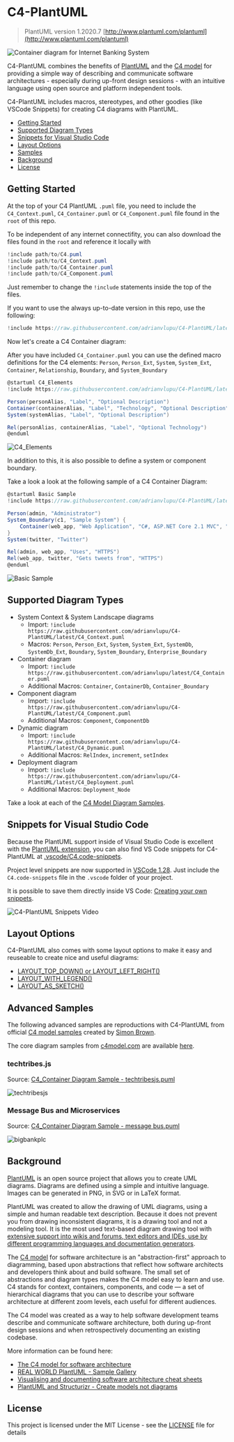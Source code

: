 # C4-PlantUML

> PlantUML version 1.2020.7 [http://www.plantuml.com/plantuml](http://www.plantuml.com/plantuml)

![Container diagram for Internet Banking System](https://www.plantuml.com/plantuml/png/0/tLh_Szew4l-TcVmFUhGpQLDIahQlxULIvX5mcho3X0DoRQzzmmXRWAP6zaboqjnx_Tzlrz-mZVbYe9btZyuqjhpQtS_kIbgjz8lIL6flQfVsIUFLOSUcGj-qMtlmEj7QLIVLwfZhYJTyRZhJAhKaf-BMzbolcg96-ePZErBXqwELF-pnqzXsXjGcZusMqJQk-eFpQ_YlSTswxf9tfFpetF-L4uGjuxrnrLoRhd_PRna9mYF_LmwqxUbxculn1khsZSR5LQ14x_BV1h0-Ve44wYiNBfLqIYmsefwj--oRhjjyBAPCQ6B2Vqoc2UyaTJzmIq_8YwEZv8Sf_TPcIj4nw_7_CdByyr6wOukDcR3E76anwTkTQ4c5WeyW9OUGcb_7ql64jGRnkIDqG3PlyBGMafcQYh7DoEzx9GA_7Y1aZhvt6J89L7yHV58JQZbtO74oehPYUwNl6PjHJOTKxO9LNKhdBk8J87dqsly5JJE0SysndEyBa9wU3j6CLDxNQh6gMNqMw7yq9_wL_mkQayxC-O3noi1AQiAiKBrzqgBtZgSBnB0h7PDPdcJauh9f37fzesjSzpzrZ2TFzqeJRZ6YOhs17A8Xxf7ftwf_khxf3-gzGUyVHhznWGnczXfc0kwHOHXdpKQIP4A5TIUvran0F7eiPm2XfQxeb95omvboa_GWQacx1oCu64nav3ZuvtJau013IUyaiseVg1JWZfFJAdweaOPaL3CBo2Mnk38zfRWZAaGmPYcY7J9av9RQt4AgjM3thpk3vlM7AqIj7TVduMZjWEeSOmNOhyMdPPpt1ztBznVz9q_9Nibc8usy91zFz59M-n0MVXnoLcJAzSH_FCStXITyrX6R-oUFmG1KLSXZcmwP3RX-aanxKf3zsJ0lltkt_omWUBPV9gd1G1M1RpwJGDz8H16ny1T3RmtfNyIfWa5r0YsP2VdPVkqpj2AVP_k_dLQHhBQ-icZDBhCflga9TpUnxipFm6aGOZm6SFx3YmJQsCVlocL07L8csgC-v8GS70JT3Wxc0c8JqPgP4x6n2bz4jHfu86l_skU0TMJwQZLlAEGh_EJnI3fJLCv9H6A0PEvBXPGF3sirL7ezS-Jo29HT9YMor29fYysFwsvHIAUdXuVhGreaeX2k1I8N2xrYC44D7LdONKMyjKnACRTjuBMD8O8j2tflPpZpHIyMtYpiFbpoYlcmkRNpDf3ft8c7W9OlPbVe5Wk-AGpkfbCCsitMk0fBT7yyAFU7eLeij5KO5gQ4nO2rjiQrWKp8L1y2MhwONQ5RBBXR69oVnHT3rzqQsYP2SM_n8EWM2DePmjaEc5mmssLIRPUh0w_KUeN9CBwGmy-mDRQO-ArvYErhMG2PtInbTbECMNSfisunPgsbp5fvpB1cPZekEo5rehY_8LFEIDzHOAdkbMRJvsZ-ZkHJs6CHPZCiUwaJqf_CKH8kY49cVfUUvxgEr5X0cVNgCCS54LHOsSugt1ZRzx3b5mAU01viclKgEPT20o0Wffx5cJ01Yd7BvFtGiUuhk7-V43_ik4bjNx1mnE6inVKrgW1FXOKI983Gyv-TKLgwnMwPxRX-tKypYfRPgaBQCRgzwwl1sVjaDVFjgnTlpf9bJ-DZt-XUrLk3FFBNR_5VahptgTStsccgu-FNRy-QkKppoF_c_pQjgEQMrt0OEo8ehgLhQ65DShvQl5TQyJbR_ipQ4oYInRUZDo_FNfylgm6oRw2PeFRWGRHTvDUCsc_h-6-Psi6W-C7QPk8ae-JBnflpnj5QjdqGRHU5ztgsZOhMVsRJpdJyyrjsgufsM5BzSDc_60G75xb5RTi_v0XAh7kbFqxzil59pfbHxU0WE10vE3Yj-bGryWVso4uVDH9C0-7N3DvQk1O57nUDvHg9l9DcjiYA2VfmgGDwq3L0bvig6U7QkbsIrF6rcwyMfygqGIlMNEC9aYgIhBUko55ofM2jaYbJvalx8hw8a61DmSj43unlUcsGyyl19cXpH1P2N4IBV3rwVYIj3JkUHegXpPLI2EaQWfU9tiotMw7TcM-tXDuSpWEFJrvtvzmvCGcmy-9swztcCD-_-J1turwGoPOvU2NcOlxTsU6VWQUehkIA3LQV0ouyiYlFs4IxzALdV-6Gs4PYm69UsiQRr0PaDvGBc3d97TSJs3Vg1zosch7qHHlLVcORkiakzE_GoRI19MWS4r5fJZXiSZMOD-o0Hl3vmbDm35fL0LP8fEXejErkjW5fO_tookYcDvElNhvjDd_UwMOojclYiiQw-MxwgiP2ahcyTnvTplsEbRdw_uVcV-LyFVmwRvJQRBYIlqXI7yz-ETSnmb9jRewo_XK0NEIICLribLsbtwfSQdqzC-loUYglK3el6uhCcfSPFBXL5ogu8eNvuMRTMQ8JGzqgwuYvv2GUE1TcxuRDsXBNv4fvyrwffBcs4ow1P86ESKd0EskO3qZ1D4pPuYkkta7wKog5ssJJKzgPCbaXZVYfN2THSvGO3A5tnKzlmka8vXbi8zGq0RDMPT0ZcvoPny0hgq3vAVazl5qP3SmxDXnGrmNY3sn8wgvhGxQ2jYb3qw_qbbP83r94KBxzhmQsDPdDRp7Ly7CM3RIcFx5YjeBP1pR7SeSHy4uTb4nBLYx5ZD3FzWuxTCnGUYIrPqhkwWgfYx5dKudD7UdSmY83EOvjvqk9t0h-r_UOevcURqX5RZd5BbmIm4k6qhbJ60qPZQREaDiiD4VRVubqQZoga8yKaaykqheGcqyvngpoXWfq2NssZcvgJhb00SpdkCcowi5eZmOpkY5yH6rw_soHrBjs9EZc0KR8giPSQKbnD741KJdrlLiX4o36J1MYofJC0lTnQiEeWQ1YIX7R6SCBq-RpEJFX9L4OH60dZl7QkSmFcwO3P7BMBsMt5VP1am1Z4Fqz3ctS7R8fvT5c2pSmXsru3uSLyiSpAox2jRZDJUbWmaoCR-O45fSefGUs2PwX1ZEkm5EC9DvVJO_RX6an14DFcz0GeqXOcD0Xdd36Rgx4mxKItEEcFjwPaV5KDJ4bp0RcZM8APL_q-vqU4ARfWc6qd2OLs3vf86vsXIcM5h2B1dd8oMzCkpqIIDMzC2laLyYVgadXIP65UcRkLir2FisbowYbY7_-YRCEtaXcU2SOEOUCcsUD2AT_ssvcZqmOzO2j8kmGMtqUCqKo4PVM8TtFmuthJ7oltU-4Z68mgUvpSHSP1ljNG-jyRBTYu_m2NRsf_Jy0 "Container diagram for Internet Banking System")

C4-PlantUML combines the benefits of [PlantUML](http://en.plantuml.com/) and the [C4 model](https://c4model.com/) for providing a simple way of describing and communicate software architectures - especially during up-front design sessions - with an intuitive language using open source and platform independent tools.

C4-PlantUML includes macros, stereotypes, and other goodies (like VSCode Snippets) for creating C4 diagrams with PlantUML.

* [Getting Started](#getting-started)
* [Supported Diagram Types](#supported-diagram-types)
* [Snippets for Visual Studio Code](#snippets-for-visual-studio-code)
* [Layout Options](#layout-options)
* [Samples](#advanced-samples)
* [Background](#background)
* [License](#license)

## Getting Started

At the top of your C4 PlantUML `.puml` file, you need to include the `C4_Context.puml`, `C4_Container.puml` or `C4_Component.puml` file found in the `root` of this repo.

To be independent of any internet connectifity, you can also download the files found in the `root` and reference it locally with

```c#
!include path/to/C4.puml
!include path/to/C4_Context.puml
!include path/to/C4_Container.puml
!include path/to/C4_Component.puml
```

Just remember to change the `!include` statements inside the top of the files.

If you want to use the always up-to-date version in this repo, use the following:

```c#
!include https://raw.githubusercontent.com/adrianvlupu/C4-PlantUML/latest/C4_Container.puml
```

Now let's create a C4 Container diagram:

After you have included `C4_Container.puml` you can use the defined macro definitions for the C4 elements: `Person`, `Person_Ext`, `System`, `System_Ext`, `Container`, `Relationship`, `Boundary`, and `System_Boundary`

```csharp
@startuml C4_Elements
!include https://raw.githubusercontent.com/adrianvlupu/C4-PlantUML/latest/C4_Container.puml

Person(personAlias, "Label", "Optional Description")
Container(containerAlias, "Label", "Technology", "Optional Description")
System(systemAlias, "Label", "Optional Description")

Rel(personAlias, containerAlias, "Label", "Optional Technology")
@enduml
```

![C4_Elements](http://www.plantuml.com/plantuml/png/xLXhKziu5FtkNw663oqpOGcq1PODcUPX2hCXOV8Ojaix6H4hYQUEv96KGdQx_tqbsH5EX5Phf_2fOWQCTU-vvrx9HuyFZ4FA5_F8UmsQ92AKYOSTP_EyLm6QX1W1l-rV-Pt1wBmhVZMxxMuFx9ohvWcaFbz68Pxcn1pupOjEWjY__DC71uUUnxw6E8OKpe4mWek83z03hqVX5CyHvc0iVY6QDRkdCBu90pu3XvLAvlqSFbmXnk0KzSE_43XuNybwKJJc44yZ1FxsW6XzWOe8NyRed62UU1og7ZQ30RaNoO49Z1Zo_id2r2abzoc4AYlOEL9DlP5Gvjji00bcSgfMxyW21v0kQxKLlmqM5iuL8y86ZtUggRSDGWD4RU_bY28GG3P3WQJv6hJXaYnulY6EY63Shd_g3WUZUd_K_zqVD2yoAT_1yTSfbSccF7pVRxIQ6OiPnC4z3Jb7672wGEO4aTbru1o1KfFCmp7eGyp0LR_a9NC5J0YHVweJ8kUF37D6KL2xWHIBUfvMzsL73JGfWXm5mfo286JZ1MCXmMM04GeOu0JS8V0DHc4WhRnN20UFAUfyLxaEkjUZLlUc8_nYvKiu9u9nACTOm6xQj_tpmQXt-V5Y028quTA5XjCPptY8mZUIMH6Yl1zlwhXyWqOY0yZA08qYU8UYtSo7K3exIz-MmDeCX0oaVcv0-I1dvDF0u3Rf_MAF83BheGZAbDaiZ7CcAbn7Aqu7vHNeuHezNTApKcaNh8op7TeFd4hokYovmd0qdk6judt6-_jL9hxZqmsXhDscy5-g-xA_jhzVMgk1u3QXP5uMPYGprYbjiwiCIdjxjTAk4qCdPeAPDXfrhMuDySc_IHsKjqdGx9CCgtjxag4RokJfCDBWQ-WT9Bx0EqAB55DaxSOgMjIdQwfZ52okm7H3RblaJUAj8iMLmcfKkBLzQUtOv1xRYLf2Eo5CXkuqDietB5A-uRMHu73xujcGOnj5EtqdWCbjcAjixI9baqkqaLvx-yBPiT64subQGbiW70pRkShNAr8-kRanS-pzWFhPmOLuMIjepyEDOP9qP_AuWmONA8fHxWEOSDRge639RggrOEzs5WO1mbzQUwfZpMVey1a-uTDp-FIUy6axVDgfZpekZacCJa4Ti53j41cPy7j8nSEISJJ_HPXSqt0EwHAW2Cc37pi5WvbX248CcCII7lr571FA1MB6wHgHM0I0EDZqPUdUEbg2CS5OFA40S0Au8ymbvWW7mXOkWX3XiSZ3_uReyeu4oxBSwC-06l5m32CL5nEyz_WcLeJA0fA5GK9Cp0drJ2RhmGFq3KKabfa8I2ZAKlJmVktt-jtEgF5nTNAldBmxF6xeVl-FWT_hrDiZm_3eHFvem_wd_i2_olGV71oTD5eca67ugsfvxmeinsFv-H1Sgvc7TttIDUyhbAdJeB5n8jseY7bohXo_RHoTMq_ow46Gmp0QlI1dFGfEyYTr-MCbdqp_b-2iPvQLwjlcyNcpugxp2t8sPxkxpjlVeznS3Yv6RV-ZtsbvCwaRJAVeHMYAS93S7NZVpy1Q4_yFX17uxdslRioCMce1abcgJ7HsDjjLoRDE6vMeISDKHTT1jQ4DL3k9X5HQvgNBQ-2dGfzN3nNX7BSXIORhDnKECFaG83QcJwD-nf_noi8IOPFlo7_WEJWRocEGDv2B9k0Cf-FrrQZco88f1vEy2LQKk1d1u5kqycxosrRU6QxujQ6ccFFs4DmcVlPBlk9xm2R170fgb87xaCz23FZBxGh7EhXb7pZOsEKLsUJz9fp6aO0KXBKHfEDPo0KPLbuv21OALpubjwNxB4aLC0uda-ARnQPOzEgN7R-NsRszUtlIQht_GRitNSSNMQHrEkwzHVxb-UVoB9oC2gUuUfoVPn7NMc3gfpvrcmALzruTPEThLiJoy305lJ2X3V4to1MNVJEX_CglNNEAlyx29llpc63vd9LzxUGM_CowySQzSA1T44SB1k9YouGcQrac-gQionWPPTz6lA-kknqXYndnFddVQ9nNVf1uw-os4--TYceMnTOvM1NxM9odMYVFfjW_5LjO6UEWhT8fy5owdi8_jwxhF0nTDtYyiAxRoScM7ZYJIL9Fc9NQwl0X7hen3uaSxvQ42jL_ucBySPNIWsouglqhYSXq-Hz0wQ4hcKt_DxhNGz4wOOE52V58Ho1yG3XOpAD_0G00 "C4_Elements")

In addition to this, it is also possible to define a system or component boundary.

Take a look a look at the following sample of a C4 Container Diagram:

```csharp
@startuml Basic Sample
!include https://raw.githubusercontent.com/adrianvlupu/C4-PlantUML/latest/C4_Container.puml

Person(admin, "Administrator")
System_Boundary(c1, "Sample System") {
    Container(web_app, "Web Application", "C#, ASP.NET Core 2.1 MVC", "Allows users to compare multiple Twitter timelines")
}
System(twitter, "Twitter")

Rel(admin, web_app, "Uses", "HTTPS")
Rel(web_app, twitter, "Gets tweets from", "HTTPS")
@enduml
```

![Basic Sample](http://www.plantuml.com/plantuml/png/xLXhRziw4ltkNy7hV6W3E8sJFfhDEaRzK1vOnmaiPRDtsy9Wf74iN9aKIBgkTzl_laD9PcGpMa7sRJvT1aWKSURCcI5r-FWa5HLgFejghqYFHrn8VDWhRRNQRm5CGWR46JZNpj0Rdz_WhzxDu6P4ziwJLaCaLosZa3rMnFIStkKmHNIl_ksGe-DQJVuHifWAEYDeHEUHyk2xwaJX8vi1KyJ7No3oPWj1u_imK5Dot6pcti_ezskGaZw26_u7oD7xPjvBWAyeUuo0_BT6iBc82bmjOpZdJAKUnqcFdDA0Bp0vCg6HXDhFF4n72Bx889AoahqFIKlUQ2ZxRJx0psSvjLeFVCu2AfRjzehV1ei2paqhmWQFTqbBtdQv240KlTSZ2YIWSWg1flcA3EYIprMr8OuuCXvqVh-vyyOTT-p-m_5wbxcK7wZ_nwFGoMOy7CVfzdivYobbmKA4IW4ZIip1dY0wko6T0Qdt-2pqYKkP9DTklPRE5JBXNFzfJT2E-3hCcO2WVKy5mtgUjWvrHvlq15050PeB4eJIdqiPSjOW322GH77o0EGRZS90MzL-0nOyfMZoNUNgtToE-pVtG_IB4r-k59yXhXvZXDsq7pZdtdXqTN7faGWcIhk8y76gSXvO-6uwAqAe-l5cZilNCCOCg6mG64Vq0QBzt8TGFplBtjR9sWoaacH-vO3wGS_8vu79vxJtQt44p6m44TKfosaOLqmKNSShJaUD5UZn6ZrJqhDwVP-iZFCTne-SQlAcB9N2AF2dRATuNzZXOKlYTtow8PJjpndyrzQXxcyV7jRNQe3S9eBF6cZ6SsETqRQx6gH-SD2kxvTYcCHiCDl6eAxLhOkV_EkLW_Qs2Tfzcc7hu40pB8UoUPOO6V0rz27W5_Z0nJR5nAoBi7OlwlCrDJ6sB2vYba7kNkHDulrjYgk5rQfmV_VI5cFp1IiWMXow7C9cM9h6HldkjYdVtQsLuDtknIj2Zeie5jCl1R2vtLKgss2Rikabsafli7lXYh5XeWg85eSkW2XXEAXKlj4svTER6pl7qUxr-p_WA5w55IpEenp39bcUoTCEcbn254Fb0nWw6tL8OFb-fhNauFCq309WN_i7ISUQprs9pzqpFgCIdz4pFeCIdq7canmNVHx3AUaG6IOxHCadQa45FYobWjaRDBaLuOoA9O48zC5FdX9lQXcIa16fiRI7EuzZBXGYvfnkWSSOWB9WqrTcU-jeINpE63v1G1GdgYJC5LF00hIbyo04vcCUpZSGomSUB1jwepyboOY7FesIk8opWwStSKAeWP0o359YVAwIPpvP3nx0DuXuh3D1I8fbsVRmVkkCt9lXk7knEhatJzuTV-oQVkTVdZCQTWPZo_33YVunXkxlhkTSv_gFZZwSTFisa6NujwHLlIieE1xhpuUpTji-l9kJhdrVaPYM6dGtJgGR5R5FpisFRxiVpWjFyl0ToJ4QZL-Ginc5Kl8d7VrJI3wT_Y_2sKoO8gflUn_FUytoEhyWPtksbzTvztkK-ollSZnmBfnXlpRLkY5DYhK87e45wTr1xSSPMMluluT6v4VjHsjZPhGp2vBEqiJ4P5TakofvtccZ4crjcAdeEgWnB08rJfXGafPzwVAAE9dGLzN3X725sv0qmxMRYZ8m_H20zCNpg5_O5xQoA8YmoNViV5SLEEUKnuQsaNTBe2ISYUScereX2_Cvs-GDs6x4hGWstsqhNqv-vygNXDlXsj1Gh7XxI3wdViMNVDll0NkSAOhKX2IBK4r3HjJBxGfz4xnW7-XjxFAssUJz7Pty226Hi36Ymf-62id8nie1MQIu-9JUbXxAD5KY5PrCjjyizd3HwrmDdL5kz_RkxKc___vFshsPEhx88ctIATzR_BKyLr-UqScgS8PhnldNBE962spzDATkMw2gtgkJ_7pDYrWL7aRGToUq8VuskTrbtoHKNVcDQqNnDraKoVuivam_vsNVE9KBVcxTU5s-SC0-YQEv9F5souGXMx1CkBQiwnWvPTz5lAzlRuOeYpdnFddVxPut_oJnDjdj9jvxpQGLABR9eL2nF-9vgd_oonJxByL6ApCEbbKs1NwLhcVmlrhNJHv5kfvrlxok5vF3bfqtQJ0BaK2ze_-6KWcgkC0RyCrDkt-4HYwTQILB--hxwPURMxaMy32cSOoMz_10Ed4SXNwogwpZgzvUWtJSspT3nqCN0UJupH6v_cTFztMYY2yacKiafGLGqwPeCfj7AjGXFPHR1OAeS0OHnf98yMT6yhLAEn4dCyFEsWYYLN9FjEuaI1tlqlDkNRJIHgRt2UO2bCH_GV_Hryzvbq_0Wlai-Xy0 "Basic Sample")

## Supported Diagram Types

* System Context & System Landscape diagrams
  * Import: `!include https://raw.githubusercontent.com/adrianvlupu/C4-PlantUML/latest/C4_Context.puml`
  * Macros: `Person`, `Person_Ext`, `System`, `System_Ext`, `SystemDb`, `SystemDb_Ext`, `Boundary`, `System_Boundary`, `Enterprise_Boundary`
* Container diagram
  * Import: `!include https://raw.githubusercontent.com/adrianvlupu/latest/C4_Container.puml`
  * Additional Macros: `Container`, `ContainerDb`, `Container_Boundary`
* Component diagram
  * Import: `!include https://raw.githubusercontent.com/adrianvlupu/C4-PlantUML/latest/C4_Component.puml`
  * Additional Macros: `Component`, `ComponentDb`
* Dynamic diagram
  * Import: `!include https://raw.githubusercontent.com/adrianvlupu/C4-PlantUML/latest/C4_Dynamic.puml`
  * Additional Macros: `RelIndex`, `increment`, `setIndex`
* Deployment diagram
  * Import: `!include https://raw.githubusercontent.com/adrianvlupu/C4-PlantUML/latest/C4_Deployment.puml`
  * Additional Macros: `Deployment_Node`

Take a look at each of the [C4 Model Diagram Samples](samples/C4CoreDiagrams.md).

## Snippets for Visual Studio Code

Because the PlantUML support inside of Visual Studio Code is excellent with the [PlantUML extension](https://marketplace.visualstudio.com/items?itemName=jebbs.plantuml), you can also find VS Code snippets for C4-PlantUML at [.vscode/C4.code-snippets](.vscode/C4.code-snippets).

Project level snippets are now supported in [VSCode 1.28](https://code.visualstudio.com/updates/v1_28#_project-level-snippets).
Just include the `C4.code-snippets` file in the `.vscode` folder of your project.

It is possible to save them directly inside VS Code: [Creating your own snippets](https://code.visualstudio.com/docs/editor/userdefinedsnippets#_creating-your-own-snippets).

![C4-PlantUML Snippets Video](images/vscode_c4plantuml_snippets.gif)

## Layout Options

C4-PlantUML also comes with some layout options to make it easy and reuseable to create nice and useful diagrams:

* [LAYOUT_TOP_DOWN() or LAYOUT_LEFT_RIGHT()](LayoutOptions.md#layout_top_down-or-layout_left_right)
* [LAYOUT_WITH_LEGEND()](LayoutOptions.md#layout_with_legend)
* [LAYOUT_AS_SKETCH()](LayoutOptions.md#layout_as_sketch)

## Advanced Samples

The following advanced samples are reproductions with C4-PlantUML from official [C4 model samples](https://c4model.com/#examples) created by [Simon Brown](http://simonbrown.je/).

The core diagram samples from [c4model.com](https://c4model.com/#coreDiagrams) are available [here](samples/C4CoreDiagrams.md).

### techtribes.js

Source: [C4_Container Diagram Sample - techtribesjs.puml](samples/C4_Container%20Diagram%20Sample%20-%20techtribesjs.puml)

![techtribesjs](https://www.plantuml.com/plantuml/png/0/tLh_Szgu4l-TcVmFEjgPf2a9-T8sVNafSmIS9dVaou7pylgkDuoC1RWrbi-IGtXt_T_VhcoCmJPWe9bxvym4i5Qx-rdjIgkLVXIIUj8VsAGeMQSlFSjWueie5hP9xStUdKqTUN_Ts8AVVIbTSLekzopPzutz3X-KgUbPr7cqVTSlJr4ZVOtRt1FuxSN21tlyqBEvGMtoKcjerzgDthwuXN-rsyPjatmWnHSNwYd621lQH-sclZITVgKtj1ZXWNgAWROjER8jfxU2khfMkxm9b6XT_KS3reT7I22-MevBFJeW9kjItvOwUv9Ls-ev0-P8qe5_p9ic77hKVR1CsIT71mVnXW5zkcP2q1vhMVzbvF3jmNJ71kinnppddiayPNSYFUe8Q0GfAOIqyxNdSTynbo2-u8uCo986dzR2Onr9dPxDo1zR1G9F2n0oBaSkGoQ1waT1a-XJam_1ugHBRS6s2jzcR4ObDQZO1Akgv_7Xc4-0vCKxzGIl9W0JhoCvtpAGdfqPQ4RgZIgLIDLPVJBqFqY8VwEUu7LyC5CQq5yPM4dqcHcgjqqQTCHzcSE7NOztcEbxZ5nUrRLsIzUQsgt-wKxRURLLw5ic8oBI6yZ16w8UC_qRrK-tztgxscgtVjRqsYKocDZBc76u5vgcdTThSP8-TSoXPqd97F17dwK445hgXWuOATRumEgG5dWjkMv110V1HBgSuyTPbsE0eQGF7ZCh3zHpO3XEpyhOK24rZr79J23tY6c9ZY-4nPqISHWp1P6S68myKjioaMefsFhjNRj--t23g2Lt5Gyk9GVLBVGLOByKduPseRURLnylzPrNPAjWiwv4NfxLwykvhBR1BPGVMYpFbEixl_jScS9t5Eincz7EIp005INoqgO6im7N3nwJlkUGxKcO5pzys7uT4BpUBfAfOA22G9jY4kWx5f57B7oYwoqX_RDp9Y2eJk7Dp8JyUhloAxn5Fg-tVpih8rbbUMNHcarcK_mb-fQxYdKdumoSsY76Gm2dlXp5q4PZ_A5O1DGXPUpzk0yv9RkxGRVTtOH3h28QbtzdPHK-E-LoC0Apzg_y6h0UcxvSJWk5T8LtNdOzFa3bUCmJ0oI9bX8fxkrLAgZqSkP8vH4eEq_As59PqhBDZ-jkNaXdPtjxoqFA4f4BLuR8RA4t32OeWtkvXolFQCsJac_OLXYrbI62BNEEtiPmfelE5bxFFNouvEKRm_hQWxU2J3vqdWDQkfXDeSiMV9yRtFrTFcZtQ-FABT7z_g3SxuOgMsWZDonC2VC1QwoDQmMPaAa-1xHqCPj2bosucHkSokBpeMkk3MqLeRYtU1Pq6O8sXd2o0oQNp7QP9zRBrO7Nr7g5oJ3-87k_mjROPCvlzJrylvG5aDdzN6Rt-PWrvp9hvcFMcCkiaSOCQsOTxh9JKYN2KXiomRjoI86b60d91lje_ZlF6i0UYp2ROTbBd1Azdw0abaC4CbDTMhxhSazY0MNIwuvn5qHGnvpjBCADiJs2BR_Zm3U01vjckKZEbIC1411JtxIOqm4esYFpHWOtHoNSl_U9SZkhGsqbsE7EtkIDgpGg0K-1XH8a0DTJttbtMhh97fdDNLNtauoYPTQgaDvfpTRjJVlyOxoQ-VxDqSbvlEof_LlNcZVLHZkD_Drx_8kJjpwrTErwckhmyDtxytegqpJoVwXdrOfgQdaDmvWxGN5jkeOMrYIJrUAjmeBcsVBdh3s18bvyEpWvFdztCQy6o9v0CuVQxMVHDcjSPzH-NyM_UMe7GV6TjPtnanabZsid5xM3fMpxBDfckVTojXqNhV_Affte-DUtx5eLxR2a-d2bNxQ3WulKehQj3Zc24kjMuSypLJO-JJapgkpk1WSYkxjdPKLL8NzYZzdfeqA2QI1idS5R2TUYe34hbYjaF3hJpBAi6ACFbpgW1rq3TAcfaXQkhUibINTAksIrUAfC6xp5cciqGL91ulNM1JbAgXIiLJBHyTAbVNO-Eo71aeBdYMvhJt9faCdbO1MqAI9p8SwZHReUBUL9IyEEff5yQ5Ebv4AwXE1vebSRsxNGRcniruHUDvB0evFNpGrkGamCR5BSPaUtRgIFRphCpGmlo6Jp1dWXvdpZkx73FmrFKLtF4goz-1mmyyYkE64ptgNFFViBGs8TYG6BfBILDwaro6wevS3CIOQMxCE-KJxZjhKJIS_QgEepsz1LTg7_X4uT6rY2nX4HzJfz2pQv4imRTa0ZABxmBJW6BOi0AoHIjDjTTpTRWxInUdMZDQStas-EtzVhRpUwcOpi6hkiiMo-EtrL8vCaaVScqQNSxrYOg_z_QFvtpjV3rgHHAfDm9N-Jf3wQ_LAkOuIbsjGSPVah0BZ8nNqwtogxIBz5kTJoUiwioykfl43fj6neRDQqpE3PhPgfu88KvhkRTME9JWHrhQmZufAIU1GIDyCAsyaxSeMqIGywntQ0rE7EQC1zqVO5yq1gTVo2t0iK7HBlq5xFOpsyiXPHHczcISs1vLX21ijvH3xrTjobC9kUTGvByRl2-rz4yTKVQc48BrYEOtF8Z3PrNQ1-O0QfkguD2GkoBiAhd-WZBP4MP8cGVLp_grOYEXz0CpdPVyBsgctpeI2echgIzsYnOLHo3oINrCGBirs9GABYOCRoXHlmdydEFb5769Z_s1pJ95GOCXghPycmcd-b4m6J0rSWfpG7__UOtJODq6DyzGiwrKENH_MkHwrV6kJj_jj0snQmOIAXd_ea0pOm04NV0bE0yAzYLb-3cZqa_sZ9Iz-0XCNb8Og4QZjTosR1OW1YB-17c3wZ5XTL_VWefevWcCr1bcUo9oRIO3fS_8wUVCCH3W8agg-2o9qUhv-Je_sZAP3AiCrMgrp5-urTTMTonx1vZu3QKhnInfL3ncHIv8xlugLAzBRxuDlO5yW9KWaEWC1JYX61m0bAWIw5JAVjfAI5Va30Qobav7sOC6nmUXWi2tNu5Zan1fGSuYLJL44FlW55h3cutWwjWPJfHeG92XJFyHFHuP5b8aGdZWyn913BfQxVjO1UKS_6wGBoj5ZDxgBwHCqnDwPcE7HeCBneop2krBZ-qYZ_L3-745Gv_V7nmRjGTiHdokicl6R9nkuKeuWvqX3sEpYQaaCs5WexEZauF0dLRjzFt6E1uhZwBD8-pcvA_uS8V88k2I1fhcNXJBXEFEuZ-E_OeI4kkzmR19Fj96OYiyMT868ryKuadU9WuC6twnimoq90GDQiuiE2eBNO0gvZjrPCny7auuOP0rqf5mlsE2l46fn6ZqTiOcfe-X4MHNzW_my0 "techtribesjs")


### Message Bus and Microservices

Source: [C4_Container Diagram Sample - message bus.puml](samples/C4_Container%20Diagram%20Sample%20-%20message%20bus.puml)

![bigbankplc](https://www.plantuml.com/plantuml/png/0/tLfjSzis4lwk6Vy7LCwC4yUER2TDN9-ZgIpHiNloIqLvVBcaeu58IEA40dW0Q4Tjyz-x02cAf4Y9b1HFh_ICHOABVVRP1S35oyz2OYxziOkgVMVOn_IBvrhLoWvgljc_TJ6LTrVjBNWSIUc9arfjwCYHttzbiN4Dszp1zC7rFR-Ma5RoJUOoBjJTzj9BrVXXwB8-Tj4pesrS6TVTtlaD_6lUj6yww3sgRf_hgneJR1iVZEjMORdkPRTjn0GFz5KDh3Nbn7NeS0LpkqRpuZemmhpyhm6g3u-KWFZYK0zpF4Os6M3VbLtoLJPSPqZ7X4famJ_2auAF77ltZYr7wEZW8FvYZBzU4I7ma9ZExmGT_dYGhDWcGqBjCyPjmhNVaUIO2dW9A1c2sFeovCodTW7XSqPb83RlyAGLd5WIqw5Bq1zR5GIN2Gm9anEFA2M1wKV1Ap72Ddi4ZwC1TWNPgdnB-GnBtCTY4weQdBF7gPw0oVPRVGL5Cu9pnH7EjnocfwTzvKRC9_LwP6hQdXpx3-RWt-WhA8u7C-E5Qgy4l2H6n0xDsq5jF66-BD66FSuiOlkSe8lBbj4pkqR7kEb-l3MUlzYgZ1oR817P3UBG6g8QgVhjniURkswlOVRCVnlTveLICFDNFzNWjWt3E6iruo8ZJEr7xaX9ABH7dsHq8EMfQpmcgDfaOyT29hHQT6L23muw4nemfdvE1qnrC8NqdXExVeyvXN2SdDRKYpfgSe8biK6S8ziHbY-4m-WUeeJO0ac6-WGzODUnbLGXsjsRsrxhvlvQiPRCqpgOb0nCTrHR0VM5zBIDyswlS_dXelly1Tggk6GWbIxk34ToeQeTQ1Qw7Jgap93hq__vJBl2frhrLCta-JDm01Pxw9cB-yG5NZzm8drEqSwicrVVlzzv6GYytAcYH6V00i4xhIImTmfH1XP-LTChWFwPdWheL2TGaXgGN-xKFq6fqlDovxVJcXAh5pTMURD3NAoUnCZnLl7kBCwWgHToF0Ho-kOenZQAyVjg5LY7ah7oQHrqWdPtWsgxktCDOXLeIQmHNTc4pxHM2oAGzd_zKw1wwlfQBQihP1ly_Dc0ix4oZiLQOi1axiqUgkxlr-lAw6BkoDGH6Bi8PUgfFBHyzwllRbbAfwVx-yKfvK6KufK3cGzwJM20wZDUEbnbehK8fLpOLeZQoXJ1boMZjp6UsT3vuAtIuLEVl78nRAqTl1KmsIDz2chPC9jYbmzyLvhStMqvQdThyogDw7r_KjvtOvKFsYvDIwM4vOYrr-Qr0YPagaz1BHjcK-poWJkboUailXoxpjhKLW5LSuidOPS3j366inamkY2kHxXOBrS7NOdlbKg6rGFQ_mHJOvlGtrhxghoG1vIokuNAxiefwonKrYcdhBrGMJjBcLepivX7Jb032KTFo0GRo4SCAiL4I39-fTn_ovqnpB4GSObQzX8dg3kQaqGEHK8fqrLCt_CObse1PLRhbZ0F832rqvL5E35s9p3bfnJkW1vCckKod4igWH08Ozzs2BM0Yl50-AJFxCcUch-Fa6vsZeLT3KmPtP-LUDgYFT0fr4A94e2cf-_P88bkamVYCa-l-qc2bMVMMY6zDJhcpNNlx4DyDVFupT6xi_Yof_6Vhj6vRhHxMU9lZzLVNDpyQ7QDgwJKuU7RuxDMfj8iyP_qjUgAQkRockh6Z0QBQyarj71DSdwrUAkov7Lw-JFjJv28BxuTl7jzzlPyqHeW-GgMKUpsdiJQlBYcp3vkgBz5PWUTuZjRcsedAIDVDz-TDmyA-VP9hCrhtiLyErsq_ZkxTcRZtz-pQwreXqkgzvVTYrwmSP6vgEtgJOvWYNMhykUfNZO-oTWpgk_k1XiYkxkdDIrLHt-g6kdXeuw2OI1yc-9R3xz5mSkylbn7q-WabULvCIOVVkf07cmDs6McIaRuRLqlIRhLrisl5YUMQODIjUOQ3P1OeFXwwv8S9HD5hLKIOV5ijC_qCmq52W8lWkuPNsLXalEVWrNOPa2MObp6YcmxJDsI2jEEXf5oR3DHIZ4j0Bm8UhNOhiLsOx5TatghFqyysddTN73dO69av-4s6zrMFpk-sJGt4rx098i2l9HpkVXkRFFFKBke7dS4wItV1ypTiglEr4ndwGlt_i8kiGvYe68URUL9QXEo6-nG63dHeoD7C6-KJpXjjIBql8bgDpKDNMKM-Y-ePBcW4YoEX32tHWvCSYMuDwoWdA3rmbsm3LeJ0LT8fF1WiEvijWbfO-FoskWa9vDlNX-tMZzkT38P-JLsMADelfiygf4hCfVtphFBED-nD5V__x3ydvolXs_ddLAVTLVq3qdgez4lupX6k5IRcQCKFmAWFdBnDbtkAxlClcMvL74xKz_bOYOlCJeh6vgwDIipU7AlvXgu98NvxcxTMA8JKLqhwuYqP2GUUQSwymzrgfULkVDabPtvatMLhA4I8CDPikKBoSQ4xw5cT5Tje6bn5KJJAPTrgEY40f1l31WVwqzzzGNwen8Ud9psEUnvSUc6vxcGYMXfAFy5Fs08g-F9FTIWGz_5N1KtN9SzYiW8VSnkZ2cGLqcAmrKx73WkKTObuQPLUeBm1ySYSMmpA9hYxY4Jqav8PyuOawfGxJLup8641v8XR5dWRdtgRweJCg0OrJJoE8XEh-z3rAjXhD2PBvJg3kxt7NdrguRHvsTLGgIKWpXK1oH8ds0edjVBIPWenYXrfcLnJXs_Fr6_mO55WQYorOMysjQfWKQBb27FvnuJ90DGvOqo1jPGpt6WvdRjrRNHLRUtd3t0DrSWneUOEaBxPlzH9vUgMd2krN9SkCt0Wh4Z2fZTZyUg5OuO2kI6OyjL9sijzMHAneae5XJGFtEV1fXvBevmDJ5_RSUKuwdpVWVdFK03LCE0QXIkEmjOv5Hien6polXMeSmygvuKkA5QmEmnj2N63-6-sgyCMWhq12pH23yG-ETvX18RyBvLrBveh5S7_UzEMGE_5ztkhQdC2dQGzSkCBdFdsRe9PJaPAVv3fGoB2RNsq2-GjTGIYjiPtJ2mmuHnJqG4cD9oJ_ecixuG2RK3g-Oh9_jMe2IopTV6nfI-IBXWfYNPr4BtwYWwmM3KEck659AzEQiB5ZCYeIRTiPQhq3eoq5EDEaKbW4wX9LjUM2F4qdKgmJvn1bf24mZ-37RxO_Sl "bigbankplc")

## Background

[PlantUML](http://en.plantuml.com/) is an open source project that allows you to create UML diagrams.
Diagrams are defined using a simple and intuitive language.
Images can be generated in PNG, in SVG or in LaTeX format.

PlantUML was created to allow the drawing of UML diagrams, using a simple and human readable text description.
Because it does not prevent you from drawing inconsistent diagrams, it is a drawing tool and not a modeling tool.
It is the most used text-based diagram drawing tool with [extensive support into wikis and forums, text editors and IDEs, use by different programming languages and documentation generators](http://en.plantuml.com/running).

The [C4 model](https://c4model.com/) for software architecture is an "abstraction-first" approach to diagramming, based upon abstractions that reflect how software architects and developers think about and build software.
The small set of abstractions and diagram types makes the C4 model easy to learn and use.
C4 stands for context, containers, components, and code — a set of hierarchical diagrams that you can use to describe your software architecture at different zoom levels, each useful for different audiences.

The C4 model was created as a way to help software development teams describe and communicate software architecture, both during up-front design sessions and when retrospectively documenting an existing codebase.

More information can be found here:

* [The C4 model for software architecture](https://c4model.com/)
* [REAL WORLD PlantUML - Sample Gallery](https://real-world-plantuml.com/)
* [Visualising and documenting software architecture cheat sheets](http://www.codingthearchitecture.com/2017/04/27/visualising_and_documenting_software_architecture_cheat_sheets.html)
* [PlantUML and Structurizr - Create models not diagrams](http://www.codingthearchitecture.com/2016/12/08/plantuml_and_structurizr.html)

## License

This project is licensed under the MIT License - see the [LICENSE](LICENSE) file for details